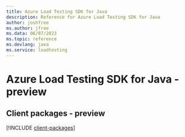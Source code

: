 ```yaml
---
title: Azure Load Testing SDK for Java
description: Reference for Azure Load Testing SDK for Java
author: joshfree
ms.author: jfree
ms.data: 06/07/2023
ms.topic: reference
ms.devlang: java
ms.service: loadtesting
---
```

# Azure Load Testing SDK for Java - preview

## Client packages - preview
[!INCLUDE [client-packages](load-testing-client-index.md)]